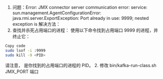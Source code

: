 1. 问题：Error: JMX connector server communication error: service: sun.management.AgentConfigurationError: java.rmi.server.ExportException: Port already in use: 9999; nested exception is
解决方法：
1. 查找并杀死占用端口的进程：
使用以下命令找到占用端口 9999 的进程，并终止它：
```bash
Copy code
sudo lsof -i :9999
sudo kill -9 <PID>
```
请注意， <PID> 是你找到的占用端口的进程的 PID。
2. 修改 bin/kafka-run-class.sh JMX_PORT 端口